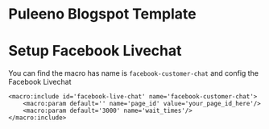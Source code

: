 Puleeno Blogspot Template
=


# Setup Facebook Livechat
You can find the macro has name is `facebook-customer-chat` and config the Facebook Livechat

```
<macro:include id='facebook-live-chat' name='facebook-customer-chat'>
    <macro:param default='' name='page_id' value='your_page_id_here'/>
    <macro:param default='3000' name='wait_times'/>
</macro:include>
```

